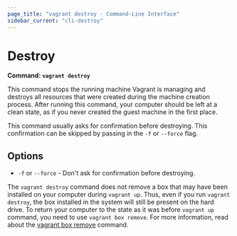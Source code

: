 ```yaml
---
page_title: "vagrant destroy - Command-Line Interface"
sidebar_current: "cli-destroy"
---
```


# Destroy

**Command: `vagrant destroy`**

This command stops the running machine Vagrant is managing and
destroys all resources that were created during the machine creation process.
After running this command, your computer should be left at a clean state,
as if you never created the guest machine in the first place.

This command usually asks for confirmation before destroying. This
confirmation can be skipped by passing in the `-f` or `--force` flag.

## Options

* `-f` or `--force` - Don't ask for confirmation before destroying.

<div class="alert alert-info">
    <p>
        The <code>vagrant destroy</code> command does not remove a box
        that may have been installed on your computer during <code>vagrant up</code>.
        Thus, even if you run <code>vagrant destroy</code>, the box installed in the system
        will still be present on the hard drive. To return your computer to the
        state as it was before <code>vagrant up</code> command, you need to use
        <code>vagrant box remove</code>. For more information, read about the
        <a href="/v2/cli/box.html">vagrant box remove</a> command.
    </p>
</div>
